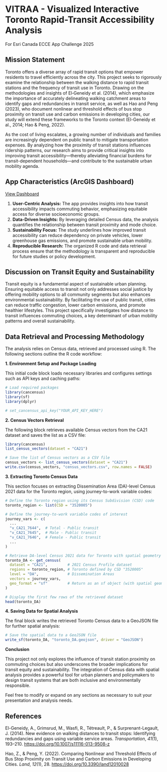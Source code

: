 # VITRAA - Visualized Interactive Toronto Rapid-Transit Accessibility Analysis 

For Esri Canada ECCE App Challenge 2025

## **Mission Statement**

Toronto offers a diverse array of rapid transit options that empower residents to travel efficiently across the city. This project seeks to rigorously examine the relationship between the walking distance to rapid transit stations and the frequency of transit use in Toronto. Drawing on the methodologies and insights of El‑Geneidy et al. (2014), which emphasize the importance of accurately delineating walking catchment areas to identify gaps and redundancies in transit service, as well as Hao and Peng (2023), who document nonlinear and threshold effects of bus stop proximity on transit use and carbon emissions in developing cities, our study will extend these frameworks to the Toronto context (El-Geneidy et al., 2014; Hao & Peng, 2022).



As the cost of living escalates, a growing number of individuals and families are increasingly dependent on public transit to mitigate transportation expenses. By analyzing how the proximity of transit stations influences ridership patterns, our research aims to provide critical insights into improving transit accessibility—thereby alleviating financial burdens for transit-dependent households—and contribute to the sustainable urban mobility agenda.



## **App Characteristics** (ArcGIS Dashboard)

[View Dashboard](arcgis.com/apps/dashboards/7c71115a8d254fdeb8cba3ec8d42732d)

1. **User-Centric Analysis:** The app provides insights into how transit accessibility impacts commuting behavior, emphasizing equitable access for diverse socioeconomic groups.
2. **Data-Driven Insights:** By leveraging detailed Census data, the analysis quantifies the relationship between transit proximity and mode choice.
3. **Sustainability Focus:** The study underlines how improved transit accessibility can reduce dependency on private vehicles, lower greenhouse gas emissions, and promote sustainable urban mobility.
4. **Reproducible Research:** The organized R code and data retrieval process ensure that the methodology is transparent and reproducible for future studies or policy development.



## **Discussion on Transit Equity and Sustainability**

Transit equity is a fundamental aspect of sustainable urban planning. Ensuring equitable access to transit not only addresses social justice by offering mobility options to all community segments but also enhances environmental sustainability. By facilitating the use of public transit, cities can reduce traffic congestion, lower carbon emissions, and promote healthier lifestyles. This project specifically investigates how distance to transit influences commuting choices, a key determinant of urban mobility patterns and overall sustainability.



## **Data Retrieval and Processing Methodology**

The analysis relies on Census data, retrieved and processed using R. The following sections outline the R code workflow:



**1. Environment Setup and Package Loading**

This initial code block loads necessary libraries and configures settings such as API keys and caching paths:

```R
# Load required packages
library(cancensus)
library(sf)
library(dplyr)

# set_cancensus_api_key("YOUR_API_KEY_HERE")
```

**2. Census Vectors Retrieval**

The following block retrieves available Census vectors from the CA21 dataset and saves the list as a CSV file:

```R
library(cancensus)
list_census_vectors(dataset = "CA21")

# Save the list of Census vectors as a CSV file
census_vectors <- list_census_vectors(dataset = "CA21")
write.csv(census_vectors, "census_vectors.csv", row.names = FALSE)
```

**3. Extracting Toronto Census Data**

This section focuses on extracting Dissemination Area (DA)-level Census 2021 data for the Toronto region, using journey-to-work variable codes:

```R
# Define the Toronto region using its Census Subdivision (CSD) code
toronto_region <- list(CSD = "3520005")

# Define the journey-to-work variable codes of interest
journey_vars <- c(
  ...
  "v_CA21_7644",  # Total - Public transit
  "v_CA21_7645",  # Male - Public transit
  "v_CA21_7646",  # Female - Public transit
  ...
)

# Retrieve DA-level Census 2021 data for Toronto with spatial geometry
toronto_DA <- get_census(
  dataset = "CA21",         # 2021 Census Profile dataset
  regions = toronto_region, # Toronto defined by CSD "3520005"
  level = "DA",             # Dissemination Areas
  vectors = journey_vars,
  geo_format = "sf"         # Return as an sf object (with spatial geometry)
)

# Display the first few rows of the retrieved dataset
head(toronto_DA)
```

**4. Saving Data for Spatial Analysis**

The final block writes the retrieved Toronto Census data to a GeoJSON file for further spatial analysis:

```R
# Save the spatial data to a GeoJSON file
write_sf(toronto_DA, "toronto_DA.geojson", driver = "GeoJSON")
```



**Conclusion**

This project not only explores the influence of transit station proximity on commuting choices but also underscores the broader implications for transit equity and sustainability. The integration of Census data with spatial analysis provides a powerful tool for urban planners and policymakers to design transit systems that are both inclusive and environmentally responsible.

Feel free to modify or expand on any sections as necessary to suit your presentation and analysis needs.



## References

El-Geneidy, A., Grimsrud, M., Wasfi, R., Tétreault, P., & Surprenant-Legault, J. (2014). New evidence on walking distances to transit stops: Identifying redundancies and gaps using variable service areas. *Transportation*, *41*(1), 193–210. https://doi.org/10.1007/s11116-013-9508-z

Hao, Z., & Peng, Y. (2022). Comparing Nonlinear and Threshold Effects of Bus Stop Proximity on Transit Use and Carbon Emissions in Developing Cities. *Land*, *12*(1), 28. https://doi.org/10.3390/land12010028